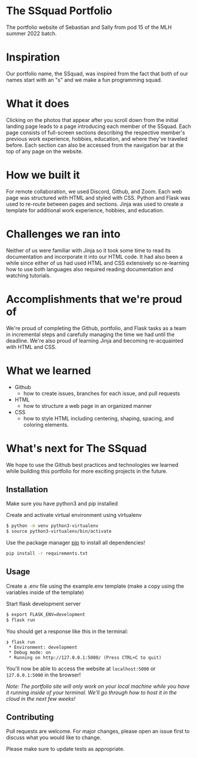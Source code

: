 # The SSquad Portfolio

The portfolio website of Sebastian and Sally from pod 15 of the MLH summer 2022 batch.

# Inspiration
Our portfolio name, the SSquad, was inspired from the fact that both of our names start with an "s" and we make a fun programming squad.

# What it does
Clicking on the photos that appear after you scroll down from the initial landing page leads to a page introducing each member of the SSquad. Each page consists of full-screen sections describing the respective member's previous work experience, hobbies, education, and where they've traveled before. Each section can also be accessed from the navigation bar at the top of any page on the website.

# How we built it
For remote collaboration, we used Discord, Github, and Zoom. Each web page was structured with HTML and styled with CSS. Python and Flask was used to re-route between pages and sections. Jinja was used to create a template for additional work experience, hobbies, and education.

# Challenges we ran into
Neither of us were familiar with Jinja so it took some time to read its documentation and incorporate it into our HTML code. It had also been a while since either of us had used HTML and CSS extensively so re-learning how to use both languages also required reading documentation and watching tutorials.

# Accomplishments that we're proud of
We're proud of completing the Github, portfolio, and Flask tasks as a team in incremental steps and carefully managing the time we had until the deadline. We're also proud of learning Jinja and becoming re-acquainted with HTML and CSS.

# What we learned
* Github
    * how to create issues, branches for each issue, and pull requests
* HTML
    * how to structure a web page in an organized manner
* CSS
    * how to style HTML including centering, shaping, spacing, and coloring elements.

# What's next for The SSquad
We hope to use the Github best practices and technologies we learned while building this portfolio for more exciting projects in the future.



## Installation

Make sure you have python3 and pip installed

Create and activate virtual environment using virtualenv
```bash
$ python -m venv python3-virtualenv
$ source python3-virtualenv/bin/activate
```

Use the package manager [pip](https://pip.pypa.io/en/stable/) to install all dependencies!

```bash
pip install -r requirements.txt
```

## Usage

Create a .env file using the example.env template (make a copy using the variables inside of the template)

Start flask development server
```bash
$ export FLASK_ENV=development
$ flask run
```

You should get a response like this in the terminal:
```
❯ flask run
 * Environment: development
 * Debug mode: on
 * Running on http://127.0.0.1:5000/ (Press CTRL+C to quit)
```

You'll now be able to access the website at `localhost:5000` or `127.0.0.1:5000` in the browser! 

*Note: The portfolio site will only work on your local machine while you have it running inside of your terminal. We'll go through how to host it in the cloud in the next few weeks!* 

## Contributing

Pull requests are welcome. For major changes, please open an issue first to discuss what you would like to change.

Please make sure to update tests as appropriate.

